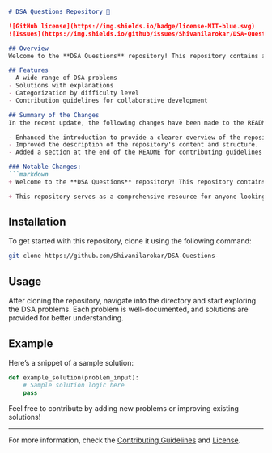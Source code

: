 ```markdown
# DSA Questions Repository 🚀

![GitHub license](https://img.shields.io/badge/license-MIT-blue.svg) 
![Issues](https://img.shields.io/github/issues/Shivanilarokar/DSA-Questions-.svg)

## Overview
Welcome to the **DSA Questions** repository! This repository contains a variety of DSA problems categorized by difficulty level, aimed at helping developers enhance their data structures and algorithms skills.

## Features
- A wide range of DSA problems
- Solutions with explanations
- Categorization by difficulty level
- Contribution guidelines for collaborative development

## Summary of the Changes
In the recent update, the following changes have been made to the README.md file:

- Enhanced the introduction to provide a clearer overview of the repository's purpose.
- Improved the description of the repository's content and structure.
- Added a section at the end of the README for contributing guidelines and license information.

### Notable Changes:
```markdown
+ Welcome to the **DSA Questions** repository! This repository contains a variety of DSA problems categorized by difficulty level, aimed at helping developers enhance their data structures and algorithms skills.

+ This repository serves as a comprehensive resource for anyone looking to improve their understanding of data structures and algorithms. It includes a variety of DSA problems, complete with explanations and sample solutions.
```

## Installation
To get started with this repository, clone it using the following command:
```bash
git clone https://github.com/Shivanilarokar/DSA-Questions-
```

## Usage
After cloning the repository, navigate into the directory and start exploring the DSA problems. Each problem is well-documented, and solutions are provided for better understanding.

## Example
Here’s a snippet of a sample solution:
```python
def example_solution(problem_input):
    # Sample solution logic here
    pass
```

Feel free to contribute by adding new problems or improving existing solutions!

----
For more information, check the [Contributing Guidelines](CONTRIBUTING.md) and [License](LICENSE).
```